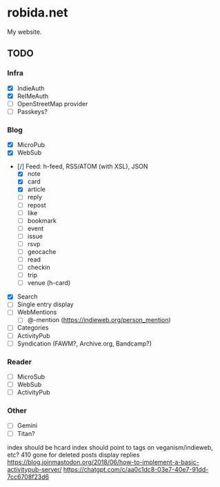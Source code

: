 # robida.net

My website.

## TODO

### Infra

- [X] IndieAuth
- [X] RelMeAuth
- [ ] OpenStreetMap provider
- [ ] Passkeys?

### Blog

- [X] MicroPub
- [X] WebSub
- [/] Feed: h-feed, RSS/ATOM (with XSL), JSON
  - [X] note
  - [X] card
  - [X] article
  - [ ] reply
  - [ ] repost
  - [ ] like
  - [ ] bookmark
  - [ ] event
  - [ ] issue
  - [ ] rsvp
  - [ ] geocache
  - [ ] read
  - [ ] checkin
  - [ ] trip
  - [ ] venue (h-card)
- [X] Search
- [ ] Single entry display
- [ ] WebMentions
  - [ ] @-mention (https://indieweb.org/person_mention)
- [ ] Categories
- [ ] ActivityPub
- [ ] Syndication (FAWM?, Archive.org, Bandcamp?)

### Reader

- [ ] MicroSub
- [ ] WebSub
- [ ] ActivityPub

### Other

- [ ] Gemini
- [ ] Titan?

index should be hcard
index should point to tags on veganism/indieweb, etc?
410 gone for deleted posts
display replies
https://blog.joinmastodon.org/2018/06/how-to-implement-a-basic-activitypub-server/
https://chatgpt.com/c/aa0c1dc8-03e7-40e7-91dd-7cc6708f23d6

